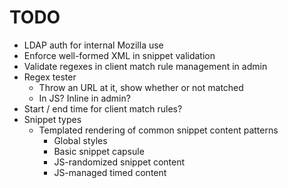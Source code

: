 # TODO

* LDAP auth for internal Mozilla use
* Enforce well-formed XML in snippet validation
* Validate regexes in client match rule management in admin
* Regex tester
    * Throw an URL at it, show whether or not matched
    * In JS? Inline in admin?
* Start / end time for client match rules?
* Snippet types
    * Templated rendering of common snippet content patterns
        * Global styles
        * Basic snippet capsule
        * JS-randomized snippet content
        * JS-managed timed content
